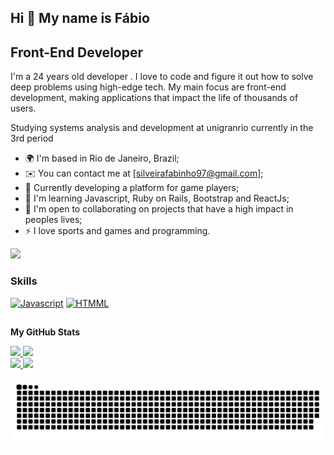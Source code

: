 ## Hi 👋 My name is Fábio


<h2>Front-End Developer</h2>


I'm a 24 years old developer . I love to code and figure it out how to solve deep problems using high-edge tech. My main focus are front-end development, making applications that impact the life of thousands of users.

Studying systems analysis and development at unigranrio currently in the 3rd period

* 🌍 I'm based in Rio de Janeiro, Brazil;
* ✉️  You can contact me at [silveirafabinho97@gmail.com];
* 🚀 Currently developing a platform for game players;
* 🧠 I'm learning Javascript, Ruby on Rails, Bootstrap and ReactJs;
* 🤝  I'm open to collaborating on projects that have a high impact in peoples lives;
* ⚡ I love sports and games and programming.

<a href="https://www.github.com/eoBIN97" target="_blank" rel="noreferrer"><img
src="https://img.shields.io/github/followers/eoBIN97?logo=github&style=for-the-badge&color=3382ed&labelColor=171717" /></a>
  
### Skills 
<p align="left">
<a href="https://developer.mozilla.org/en-US/docs/Web/JavaScript" target="_blank" rel="noreferrer"><img src="https://raw.githubusercontent.com/danielcranney/readme-generator/main/public/icons/skills/javascript-colored.svg" width="36" height="36" alt="Javascript" /></a>
<a href="https://img.shields.io/badge/HTML5-E34F26?style=for-the-badge&logo=html5&logoColor=white" target="_blank" rel="noreferrer"><img src="https://camo.githubusercontent.com/3a0f693cfa032ea4404e8e02d485599bd0d192282b921026e89d271aaa3d7565/68747470733a2f2f696d672e736869656c64732e696f2f62616467652f435353332d3135373242363f7374796c653d666f722d7468652d6261646765266c6f676f3d63737333266c6f676f436f6c6f723d7768697465" width="36" height="36" alt="HTMML" /></a>
</p>

##

   <b>My GitHub Stats</b>

   <div>
  <a href="">
  <img height="150em" src="https://github-readme-stats-peguimasid.vercel.app/api?username=eoBIN97&show_icons=true&hide=&count_private=true&title_color=3382ed&text_color=ffffff&icon_color=3382ed&bg_color=171717&hide_border=true&show_icons=true"%20alt="peguimasid%27s%20GitHub%20stats"/>
  <img height="150em" src="https://github-readme-stats-peguimasid.vercel.app/api/top-langs/?username=eoBIN97&layout=compact&title_color=3382ed&text_color=ffffff&icon_color=3382ed&bg_color=171717&hide_border=true&locale=en&custom_title=Top%20%Languages"%20alt="Top%20Languages"/></br>
  <img height="150em" src="https://activity-graph.herokuapp.com/graph?username=eoBIN97&bg_color=171717&color=ffffff&line=3382ed&point=ffffff&area_color=171717&area=true&hide_border=true&custom_title=GitHub%20Commits%20Graph"%20alt="GitHub%20Commits%20Graph"/>
  <img height="150em" src="https://github-readme-streak-stats.herokuapp.com/?user=eoBIN97&stroke=ffffff&background=171717&ring=3382ed&fire=3382ed&currStreakNum=ffffff&currStreakLabel=3382ed&sideNums=ffffff&sideLabels=ffffff&dates=ffffff&hide_border=true"/>
</div>
 
  ![Snake animation](https://github.com/eoBIN97/eoBIN97/blob/output/github-contribution-grid-snake.svg)
 
</div>
